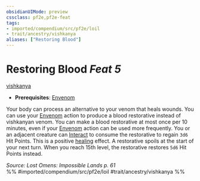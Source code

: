 ```yaml
---
obsidianUIMode: preview
cssclass: pf2e,pf2e-feat
tags:
- imported/compendium/src/pf2e/loil
- trait/ancestry/vishkanya
aliases: ["Restoring Blood"]
---
```

# Restoring Blood  *Feat 5*  
[vishkanya](vishkanya-loil.md)  

- **Prerequisites**: [Envenom](envenom-loil.md)

Your body can process an alternative to your venom that heals wounds. You can use your [Envenom](envenom-loil.md) action to produce a blood restorative instead of vishkanyan venom. You can make a blood restorative at most once per 10 minutes, even if your [Envenom](envenom-loil.md) action can be used more frequently. You or an adjacent creature can [Interact](interact.md) to consume the restorative to regain `3d6` Hit Points. This is a positive [healing](healing.md) effect. A restorative spoils at the start of your next turn. When you reach 15th level, the restorative restores `5d6` Hit Points instead.

*Source: Lost Omens: Impossible Lands p. 61*  
%% #imported/compendium/src/pf2e/loil #trait/ancestry/vishkanya %%